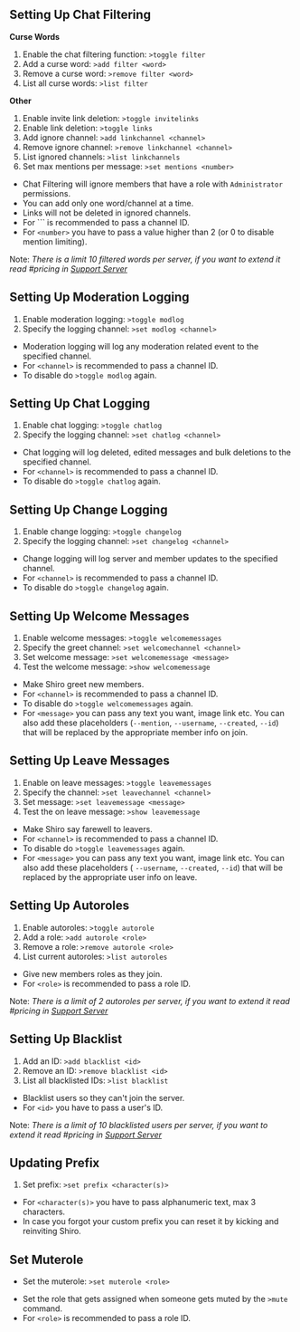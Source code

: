 ## Setting Up Chat Filtering

__Curse Words__
1. Enable the chat filtering function: `>toggle filter`
2. Add a curse word: `>add filter <word>`
3. Remove a curse word: `>remove filter <word>`
4. List all curse words: `>list filter`

__Other__
1. Enable invite link deletion: `>toggle invitelinks`
2. Enable link deletion: `>toggle links`
3. Add ignore channel: `>add linkchannel <channel>`
4. Remove ignore channel: `>remove linkchannel <channel>`
5. List ignored channels: `>list linkchannels`
6. Set max mentions per message: `>set mentions <number>`

* Chat Filtering will ignore members that have a role with `Administrator` permissions.
* You can add only one word/channel at a time.
* Links will not be deleted in ignored channels.
* For ``<channel>` is recommended to pass a channel ID.
* For `<number>` you have to pass a value higher than 2 (or 0 to disable mention limiting).

Note: *There is a limit 10 filtered words per server, if you want to extend it read #pricing in [Support Server](https://discord.gg/ypEBGHB)*

## Setting Up Moderation Logging

1. Enable moderation logging: `>toggle modlog`
2. Specify the logging channel: `>set modlog <channel>`

* Moderation logging will log any moderation related event to the specified channel.
* For `<channel>` is recommended to pass a channel ID.
* To disable do `>toggle modlog` again.

## Setting Up Chat Logging 

1. Enable chat logging: `>toggle chatlog`
2. Specify the logging channel: `>set chatlog <channel>`

* Chat logging will log deleted, edited messages and bulk deletions to the specified channel.
* For `<channel>` is recommended to pass a channel ID.
* To disable do `>toggle chatlog` again.

## Setting Up Change Logging

1. Enable change logging: `>toggle changelog`
2. Specify the logging channel: `>set changelog <channel>`

* Change logging will log server and member updates to the specified channel.
* For `<channel>` is recommended to pass a channel ID.
* To disable do `>toggle changelog` again.

## Setting Up Welcome Messages

1. Enable welcome messages: `>toggle welcomemessages`
2. Specify the greet channel: `>set welcomechannel <channel>`
3. Set welcome message: `>set welcomemessage <message>`
4. Test the welcome message: `>show welcomemessage`

* Make Shiro greet new members.
* For `<channel>` is recommended to pass a channel ID.
* To disable do `>toggle welcomemessages` again.
* For `<message>` you can pass any text you want, image link etc. You can also add these placeholders (`--mention`, `--username`, `--created`, `--id`) that will be replaced by the appropriate member info on join.

## Setting Up Leave Messages

1. Enable on leave messages: `>toggle leavemessages`
2. Specify the channel: `>set leavechannel <channel>`
3. Set message: `>set leavemessage <message>`
4. Test the on leave message: `>show leavemessage`

* Make Shiro say farewell to leavers.
* For `<channel>` is recommended to pass a channel ID.
* To disable do `>toggle leavemessages` again.
* For `<message>` you can pass any text you want, image link etc. You can also add these placeholders ( ``--username``, `--created`, `--id`) that will be replaced by the appropriate user info on leave.

## Setting Up Autoroles 

1. Enable autoroles: `>toggle autorole`
2. Add a role: `>add autorole <role>`
3. Remove a role: `>remove autorole <role>`
4. List current autoroles: `>list autoroles`

* Give new members roles as they join.
* For `<role>` is recommended to pass a role ID.

Note: *There is a limit of 2 autoroles per server, if you want to extend it read #pricing in [Support Server](https://discord.gg/ypEBGHB)*

## Setting Up Blacklist 

1. Add an ID: `>add blacklist <id>`
2. Remove an ID: `>remove blacklist <id>`
3. List all blacklisted IDs: `>list blacklist`

* Blacklist users so they can't join the server.
* For `<id>` you have to pass a user's ID.

Note: *There is a limit of 10 blacklisted users per server, if you want to extend it read #pricing in [Support Server](https://discord.gg/ypEBGHB)*

## Updating Prefix

1. Set prefix: `>set prefix <character(s)>`

* For `<character(s)>` you have to pass alphanumeric text, max 3 characters.
* In case you forgot your custom prefix you can reset it by kicking and reinviting Shiro.

## Set Muterole

- Set the muterole: `>set muterole <role>`

* Set the role that gets assigned when someone gets muted by the `>mute` command.
* For `<role>` is recommended to pass a role ID.
